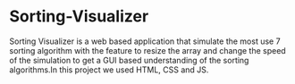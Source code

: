 # Sorting-Visualizer
Sorting Visualizer is a web based application that simulate the most use 7 sorting algorithm with the feature to resize the array and change the speed of the simulation to get a GUI based understanding of the sorting algorithms.In this project we used HTML, CSS and JS.
